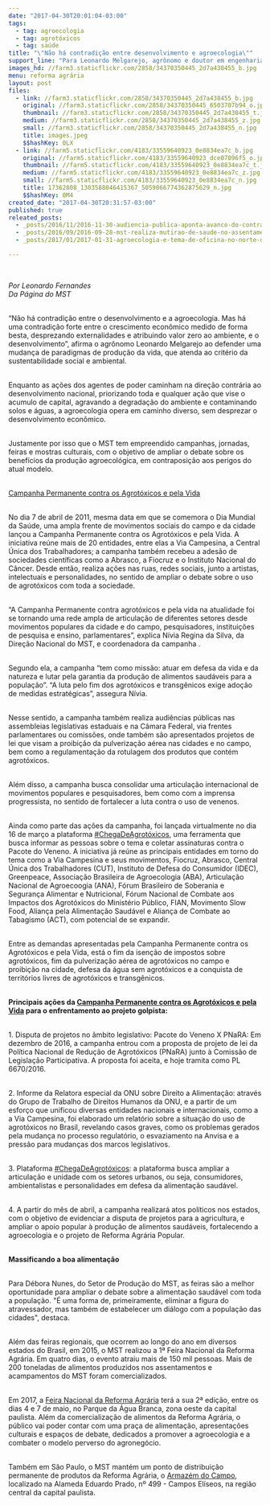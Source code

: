 ```yaml
---
date: "2017-04-30T20:01:04-03:00"
tags:
  - tag: agroecologia
  - tag: agrotóxicos
  - tag: saúde
title: "\"Não há contradição entre desenvolvimento e agroecologia\""
support_line: "Para Leonardo Melgarejo, agrônomo e doutor em engenharia da produção, a contradição é entre o crescimento econômico que despreza as externalidades e atribui valor zero ao ambiente e o desenvolvimento. "
images_hd: //farm3.staticflickr.com/2858/34370350445_2d7a438455_b.jpg
menu: reforma agrária
layout: post
files:
  - link: //farm3.staticflickr.com/2858/34370350445_2d7a438455_b.jpg
    original: //farm3.staticflickr.com/2858/34370350445_6503707b94_o.jpg
    thumbnail: //farm3.staticflickr.com/2858/34370350445_2d7a438455_t.jpg
    medium: //farm3.staticflickr.com/2858/34370350445_2d7a438455_z.jpg
    small: //farm3.staticflickr.com/2858/34370350445_2d7a438455_n.jpg
    title: images.jpeg
    $$hashKey: 0LX
  - link: //farm5.staticflickr.com/4183/33559640923_0e8834ea7c_b.jpg
    original: //farm5.staticflickr.com/4183/33559640923_dce07096f5_o.jpg
    thumbnail: //farm5.staticflickr.com/4183/33559640923_0e8834ea7c_t.jpg
    medium: //farm5.staticflickr.com/4183/33559640923_0e8834ea7c_z.jpg
    small: //farm5.staticflickr.com/4183/33559640923_0e8834ea7c_n.jpg
    title: 17362808_1303588046415367_5059066774362875629_n.jpg
    $$hashKey: 0M4
created_date: "2017-04-30T20:31:57-03:00"
published: true
releated_posts:
  - _posts/2016/11/2016-11-30-audiencia-publica-aponta-avanco-do-contrabando-e-falsificacao-de-agrotoxicos.md
  - _posts/2016/09/2016-09-28-mst-realiza-mutirao-de-saude-no-assentamento-bela-manha-em-teixeira-de-freitas.md
  - _posts/2017/01/2017-01-31-agroecologia-e-tema-de-oficina-no-norte-da-bahia.md

---
```

<p>&nbsp;</p>

<p><em>Por Leonardo Fernandes<br />
Da P&aacute;gina do MST</em></p>

<p><br />
&ldquo;N&atilde;o h&aacute; contradi&ccedil;&atilde;o entre o desenvolvimento e a agroecologia. Mas h&aacute; uma contradi&ccedil;&atilde;o forte entre o crescimento econ&ocirc;mico medido de forma besta, desprezando externalidades e atribuindo valor zero ao ambiente, e o desenvolvimento&rdquo;, afirma o agr&ocirc;nomo&nbsp;Leonardo Melgarejo&nbsp;ao defender uma mudan&ccedil;a de paradigmas de produ&ccedil;&atilde;o da vida, que atenda ao crit&eacute;rio da sustentabilidade social e ambiental.</p>

<p><br />
Enquanto as a&ccedil;&otilde;es dos agentes de poder caminham na dire&ccedil;&atilde;o contr&aacute;ria ao desenvolvimento nacional, priorizando toda e qualquer a&ccedil;&atilde;o que vise o acumulo de capital, agravando a degrada&ccedil;&atilde;o do ambiente e contaminando solos e &aacute;guas, a agroecologia opera em caminho diverso, sem desprezar o desenvolvimento econ&ocirc;mico.</p>

<p><br />
Justamente por isso que o MST tem empreendido campanhas, jornadas, feiras e mostras culturais, com o objetivo de ampliar o debate sobre os benef&iacute;cios da produ&ccedil;&atilde;o agroecol&oacute;gica, em contraposi&ccedil;&atilde;o aos perigos do atual modelo.</p>

<p><br />
<a href="http://contraosagrotoxicos.org/">Campanha Permanente contra os Agrot&oacute;xicos e pela Vida</a></p>

<p><br />
No dia 7 de abril de 2011, mesma data em que se comemora o Dia Mundial da Sa&uacute;de, uma ampla frente de movimentos sociais do campo e da cidade lan&ccedil;ou a Campanha Permanente contra os Agrot&oacute;xicos e pela Vida. A iniciativa re&uacute;ne mais de 20 entidades, entre elas a Via Campesina, a Central &Uacute;nica dos Trabalhadores; a campanha tamb&eacute;m recebeu a ades&atilde;o de sociedades cient&iacute;ficas como a Abrasco, a Fiocruz e o Instituto Nacional do C&acirc;ncer. Desde ent&atilde;o, realiza a&ccedil;&otilde;es nas ruas, redes sociais, junto a artistas, intelectuais e personalidades, no sentido de ampliar o debate sobre o uso de agrot&oacute;xicos com toda a sociedade.</p>

<p><br />
&ldquo;A Campanha Permanente contra agrot&oacute;xicos e pela vida na atualidade foi se tornando uma rede ampla de articula&ccedil;&atilde;o de diferentes setores desde movimentos populares da cidade e do campo, pesquisadores, institui&ccedil;&otilde;es de pesquisa e ensino, parlamentares&rdquo;, explica N&iacute;via Regina da Silva, da Dire&ccedil;&atilde;o Nacional do MST, e coordenadora da campanha .</p>

<p><br />
Segundo ela, a campanha &ldquo;tem como miss&atilde;o: atuar em defesa da vida e da natureza e lutar pela garantia da produ&ccedil;&atilde;o de alimentos saud&aacute;veis para a popula&ccedil;&atilde;o&rdquo;. &ldquo;A luta pelo fim dos agrot&oacute;xicos e transg&ecirc;nicos exige ado&ccedil;&atilde;o de medidas estrat&eacute;gicas&rdquo;, assegura N&iacute;via.</p>

<p><br />
Nesse sentido, a campanha tamb&eacute;m realiza audi&ecirc;ncias p&uacute;blicas nas assembleias legislativas estaduais e na C&acirc;mara Federal, via frentes parlamentares ou comiss&otilde;es, onde tamb&eacute;m s&atilde;o apresentados projetos de lei que visam a proibi&ccedil;&atilde;o da pulveriza&ccedil;&atilde;o a&eacute;rea nas cidades e no campo, bem como a regulamenta&ccedil;&atilde;o da rotulagem dos produtos que cont&eacute;m agrot&oacute;xicos.</p>

<p><br />
Al&eacute;m disso, a campanha busca consolidar uma articula&ccedil;&atilde;o internacional de movimentos populares e pesquisadores, bem como com a imprensa progressista, no sentido de fortalecer a luta contra o uso de venenos.</p>

<p><br />
Ainda como parte das a&ccedil;&otilde;es da campanha, foi lan&ccedil;ada virtualmente no dia 16 de mar&ccedil;o a plataforma <a href="http://www.chegadeagrotoxicos.org.br/">#ChegaDeAgrot&oacute;xicos</a>, uma ferramenta que busca informar as pessoas sobre o tema e coletar assinaturas contra o Pacote do Veneno. A iniciativa j&aacute; re&uacute;ne as principais entidades em torno do tema como a Via Campesina e seus movimentos, Fiocruz, Abrasco, Central &Uacute;nica dos Trabalhadores (CUT), Instituto de Defesa do Consumidor (IDEC), Greenpeace, Associa&ccedil;&atilde;o Brasileira de Agroecologia (ABA), Articula&ccedil;&atilde;o Nacional de Agroecoogia (ANA), F&oacute;rum Brasileiro de Soberania e Seguran&ccedil;a Alimentar e Nutricional, F&oacute;rum Nacional de Combate aos Impactos dos Agrot&oacute;xicos do Minist&eacute;rio P&uacute;blico, FIAN, Movimento Slow Food, Alian&ccedil;a pela Alimenta&ccedil;&atilde;o Saud&aacute;vel e Alian&ccedil;a de Combate ao Tabagismo (ACT), com potencial de se expandir.</p>

<p><br />
Entre as demandas apresentadas pela Campanha Permanente contra os Agrot&oacute;xicos e pela Vida, est&aacute; o fim da isen&ccedil;&atilde;o de impostos sobre agrot&oacute;xicos, fim da pulveriza&ccedil;&atilde;o a&eacute;rea de agrot&oacute;xicos no campo e proibi&ccedil;&atilde;o na cidade, defesa da &aacute;gua sem agrot&oacute;xicos e a conquista de territ&oacute;rios livres de agrot&oacute;xicos e transg&ecirc;nicos.</p>

<p><br />
<strong>Principais a&ccedil;&otilde;es da <a href="http://contraosagrotoxicos.org/">Campanha Permanente contra os Agrot&oacute;xicos e pela Vida</a> para o enfrentamento ao projeto golpista:</strong></p>

<p><br />
1. Disputa de projetos no &acirc;mbito legislativo: Pacote do Veneno X PNaRA: Em dezembro de 2016, a campanha entrou com a proposta de projeto de lei da Pol&iacute;tica Nacional de Redu&ccedil;&atilde;o de Agrot&oacute;xicos (PNaRA) junto &agrave; Comiss&atilde;o de Legisla&ccedil;&atilde;o Participativa. A proposta foi aceita, e hoje tramita como PL 6670/2016.</p>

<p><br />
2. Informe da Relatora especial da ONU sobre Direito a Alimenta&ccedil;&atilde;o: atrav&eacute;s do Grupo de Trabalho de Direitos Humanos da ONU, e a partir de um esfor&ccedil;o que unificou diversas entidades nacionais e internacionais, como a a Via Campesina, foi elaborado um relat&oacute;rio sobre a situa&ccedil;&atilde;o do uso de agrot&oacute;xicos no Brasil, revelando casos graves, como os problemas gerados pela mudan&ccedil;a no processo regulat&oacute;rio, o esvaziamento na Anvisa e a press&atilde;o para mudan&ccedil;as dos marcos legislativos.</p>

<p><br />
3. Plataforma <a href="http://chegadeagrotoxicos.org.br">#ChegaDeAgrot&oacute;xicos</a>: a plataforma busca ampliar a articula&ccedil;&atilde;o e unidade com os setores urbanos, ou seja, consumidores, ambientalistas e personalidades em defesa da alimenta&ccedil;&atilde;o saud&aacute;vel.</p>

<p><br />
4. A partir do m&ecirc;s de abril, a campanha realizar&aacute; atos pol&iacute;ticos nos estados, com o objetivo de evidenciar a disputa de projetos para a agricultura, e ampliar o apoio popular &agrave; produ&ccedil;&atilde;o de alimentos saud&aacute;veis, fortalecendo a agroecologia e o projeto de Reforma Agr&aacute;ria Popular.</p>

<p><br />
<strong>Massificando a boa alimenta&ccedil;&atilde;o</strong></p>

<p><br />
Para D&eacute;bora Nunes, do Setor de Produ&ccedil;&atilde;o do MST, as feiras s&atilde;o a melhor oportunidade para ampliar o debate sobre a alimenta&ccedil;&atilde;o saud&aacute;vel com toda a popula&ccedil;&atilde;o. &quot;&Eacute; uma forma de, primeiramente, eliminar a figura do atravessador, mas tamb&eacute;m de estabelecer um di&aacute;logo com a popula&ccedil;&atilde;o das cidades&quot;, destaca.</p>

<p><br />
Al&eacute;m das feiras regionais, que ocorrem ao longo do ano em diversos estados do Brasil, em 2015, o MST realizou a 1&ordf; Feira Nacional da Reforma Agr&aacute;ria. Em quatro dias, o evento atraiu mais de 150 mil pessoas. Mais de 200 toneladas de alimentos produzidos nos assentamentos e acampamentos do MST foram comercializados.</p>

<p><br />
Em 2017, a <a href="http://www.mst.org.br/II-feira-nacional-da-reforma-agraria">Feira Nacional da Reforma Agr&aacute;ria</a> ter&aacute; a sua 2&ordf; edi&ccedil;&atilde;o, entre os dias 4 e 7 de maio, no Parque da &Aacute;gua Branca, zona oeste da capital paulista. Al&eacute;m da comercializa&ccedil;&atilde;o de alimentos da Reforma Agr&aacute;ria, o p&uacute;blico vai poder contar com uma pra&ccedil;a de alimenta&ccedil;&atilde;o, apresenta&ccedil;&otilde;es culturais e espa&ccedil;os de debate, dedicados a promover a agroecologia e a combater o modelo perverso do agroneg&oacute;cio.</p>

<p><br />
Tamb&eacute;m em S&atilde;o Paulo, o MST mant&eacute;m um ponto de distribui&ccedil;&atilde;o permanente de produtos da Reforma Agr&aacute;ria, o <a href="https://www.facebook.com/ArmazemDoCampoProdutosDaTerra">Armaz&eacute;m do Campo</a>, localizado na Alameda Eduardo Prado, n&ordm; 499 - Campos El&iacute;seos, na regi&atilde;o central da capital paulista.</p>
